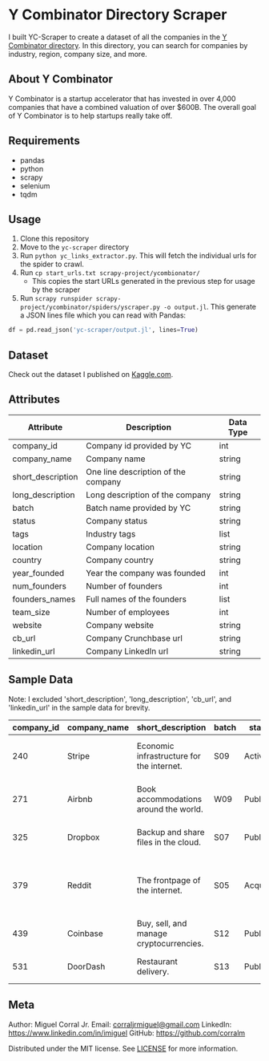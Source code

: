 # Y Combinator Directory Scraper

I built YC-Scraper to create a dataset of all the companies in the [Y Combinator directory](https://www.ycombinator.com/companies/). In this directory, you can search for companies by industry, region, company size, and more. 

## About Y Combinator

Y Combinator is a startup accelerator that has invested in over 4,000 companies that have a combined valuation of over $600B. The overall goal of Y Combinator is to help startups really take off.

## Requirements

- pandas
- python
- scrapy
- selenium
- tqdm

## Usage

1. Clone this repository
1. Move to the `yc-scraper` directory
1. Run `python yc_links_extractor.py`. This will fetch the individual urls for the spider to crawl.
1. Run `cp start_urls.txt scrapy-project/ycombionator/`
    - This copies the start URLs generated in the previous step for usage by the scraper
1. Run `scrapy runspider scrapy-project/ycombinator/spiders/yscraper.py -o output.jl`. This generate a JSON lines file which you can read with Pandas:

```python
df = pd.read_json('yc-scraper/output.jl', lines=True)
```

## Dataset

Check out the dataset I published on [Kaggle.com](https://www.kaggle.com/datasets/miguelcorraljr/y-combinator-directory).

## Attributes

|  Attribute           |  Description | Data Type  |
|-----------------------|---|---|
| company_id            | Company id provided by YC  | int  |
| company_name          | Company name  | string  |
| short_description     | One line description of the company  | string  |
| long_description      | Long description of the company  | string  |
| batch                 | Batch name provided by YC  | string  |
| status                | Company status  | string  |
| tags                  | Industry tags  | list  |
| location              | Company location | string  |
| country               | Company country  | string  |
| year_founded          | Year the company was founded  | int  |
| num_founders          | Number of founders  | int  |
| founders_names        | Full names of the founders  | list  |
| team_size             | Number of employees  | int  |
| website               | Company website   | string  |
| cb_url                | Company Crunchbase url  | string  |
| linkedin_url          | Company LinkedIn url  | string  |

## Sample Data

Note: I excluded 'short_description', 'long_description', 'cb_url', and 'linkedin_url'  in the sample data for brevity.

| company_id | company_name | short_description                         | batch | status   | tags                                                      | location      | country | year_founded | num_founders | founders_names                                       | team_size | website                  |   |
|------------|--------------|-------------------------------------------|-------|----------|-----------------------------------------------------------|---------------|---------|--------------|--------------|------------------------------------------------------|-----------|--------------------------|---|
| 240        | Stripe       | Economic infrastructure for the internet. | S09   | Active   | ['Fintech', 'Banking as a Service', 'SaaS']               | San Francisco | US      |              | 2            | ['John Collison', 'Patrick Collison']                | 7000      | http://stripe.com        |   |
| 271        | Airbnb       | Book accommodations around the world.     | W09   | Public   | ['Travel', 'Marketplace']                                 | San Francisco | US      | 2008         | 3            | ['Nathan Blecharczyk', 'Brian Chesky', 'Joe Gebbia'] | 6132      | http://airbnb.com        |   |
| 325        | Dropbox      | Backup and share files in the cloud.      | S07   | Public   | []                                                        | San Francisco | US      | 2008         | 2            | ['Arash Ferdowsi', 'Drew Houston']                   | 4000      | http://dropbox.com       |   |
| 379        | Reddit       | The frontpage of the internet.            | S05   | Acquired | ['Community', 'Social', 'Social Media', 'Social Network'] | San Francisco | US      |              | 1            | ['Steve Huffman']                                    | 201       | http://reddit.com        |   |
| 439        | Coinbase     | Buy, sell, and manage cryptocurrencies.   | S12   | Public   | ['Crypto / Web3']                                         | San Francisco | US      | 2012         | 1            | ['Brian Armstrong']                                  | 6112      | https://www.coinbase.com |   |
| 531        | DoorDash     | Restaurant delivery.                      | S13   | Public   | ['E-commerce', 'Marketplace']                             | San Francisco | US      | 2013         | 3            | ['Andy Fang', 'Stanley Tang', 'Tony Xu']             | 8600      | http://doordash.com      |   |

## Meta

Author: Miguel Corral Jr.
Email: corraljrmiguel@gmail.com
LinkedIn: https://www.linkedin.com/in/imiguel
GitHub: https://github.com/corralm

Distributed under the MIT license. See [LICENSE](./LICENSE) for more information.
